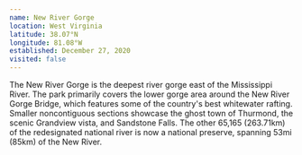 ```yaml
---
name: New River Gorge
location: West Virginia
latitude: 38.07°N
longitude: 81.08°W
established: December 27, 2020
visited: false
---
```


The New River Gorge is the deepest river gorge east of the Mississippi River. The park primarily covers the lower gorge area around the New River Gorge Bridge, which features some of the country's best whitewater rafting. Smaller noncontiguous sections showcase the ghost town of Thurmond, the scenic Grandview vista, and Sandstone Falls. The other 65,165 (263.71km) of the redesignated national river is now a national preserve, spanning 53mi (85km) of the New River.
